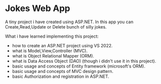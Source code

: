 # Jokes Web App

A tiny project i have created using ASP.NET.
In this app you can Create,Read,Update or Delete bunch of silly jokes.

What i have learned implementing this project:

- how to create an ASP.NET project using VS 2022.
- what is Model,View,Controller (MVC).
- what is Object Relational Mapper (ORM).
- what is Data Access Object (DAO) (though i didn't use it in this project).
- basic usage and concepts of Entity framework (microsoft's ORM).
- basic usage and concepts of MVC design pattern.
- basic Authorization and registration in ASP.NET.
